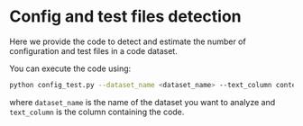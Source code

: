 # Config and test files detection

Here we provide the code to detect and estimate the number of configuration and test files in a code dataset.

You can execute the code using:
```bash
python config_test.py --dataset_name <dataset_name> --text_column content
```
where `dataset_name` is the name of the dataset you want to analyze and `text_column` is the column containing the code.